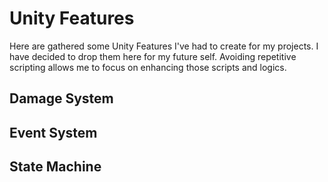 # Unity Features 
Here are gathered some Unity Features I've had to create for my projects. I have decided to drop them here for my future self.
Avoiding repetitive scripting allows me to focus on enhancing those scripts and logics. 

## Damage System

## Event System

## State Machine 
